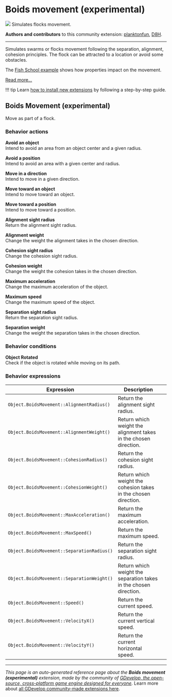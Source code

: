 # Boids movement (experimental)

<img src="https://resources.gdevelop-app.com/assets/Icons/Glyphster Pack/Master/SVG/Restaurant/Restaurant_restaurant_seafood_animal_fish.svg" class="extension-icon"></img>
Simulates flocks movement.

**Authors and contributors** to this community extension: [planktonfun](https://gd.games/planktonfun), [D8H](https://gd.games/D8H).

---

Simulates swarms or flocks movement following the separation, alignment, cohesion principles. The flock can be attracted to a location or avoid some obstacles.

The [Fish School example](https://editor.gdevelop.io/?project=example://fish-school) shows how properties impact on the movement.

[Read more...](https://wiki.gdevelop.io/gdevelop5/extensions/boids-movement/details/)

!!! tip
    Learn [how to install new extensions](/gdevelop5/extensions/search) by following a step-by-step guide.



## Boids Movement (experimental) 

Move as part of a flock. 

### Behavior actions

**Avoid an object**  
Intend to avoid an area from an object center and a given radius.

**Avoid a position**  
Intend to avoid an area with a given center and radius.

**Move in a direction**  
Intend to move in a given direction.

**Move toward an object**  
Intend to move toward an object.

**Move toward a position**  
Intend to move toward a position.

**Alignment sight radius**  
Return the alignment sight radius.

**Alignment weight**  
Change the weight the alignment takes in the chosen direction.

**Cohesion sight radius**  
Change the cohesion sight radius.

**Cohesion weight**  
Change the weight the cohesion takes in the chosen direction.

**Maximum acceleration**  
Change the maximum acceleration of the object.

**Maximum speed**  
Change the maximum speed of the object.

**Separation sight radius**  
Return the separation sight radius.

**Separation weight**  
Change the weight the separation takes in the chosen direction.

### Behavior conditions

**Object Rotated**  
Check if the object is rotated while moving on its path.

### Behavior expressions

| Expression | Description |  |
|-----|-----|-----|
| `Object.BoidsMovement::AlignmentRadius()` | Return the alignment sight radius. ||
| `Object.BoidsMovement::AlignmentWeight()` | Return which weight the alignment takes in the chosen direction. ||
| `Object.BoidsMovement::CohesionRadius()` | Return the cohesion sight radius. ||
| `Object.BoidsMovement::CohesionWeight()` | Return which weight the cohesion takes in the chosen direction. ||
| `Object.BoidsMovement::MaxAcceleration()` | Return the maximum acceleration. ||
| `Object.BoidsMovement::MaxSpeed()` | Return the maximum speed. ||
| `Object.BoidsMovement::SeparationRadius()` | Return the separation sight radius. ||
| `Object.BoidsMovement::SeparationWeight()` | Return which weight the separation takes in the chosen direction. ||
| `Object.BoidsMovement::Speed()` | Return the current speed. ||
| `Object.BoidsMovement::VelocityX()` | Return the current vertical speed. ||
| `Object.BoidsMovement::VelocityY()` | Return the current horizontal speed. ||

---

*This page is an auto-generated reference page about the **Boids movement (experimental)** extension, made by the community of [GDevelop, the open-source, cross-platform game engine designed for everyone](https://gdevelop.io/).* Learn more about [all GDevelop community-made extensions here](/gdevelop5/extensions).